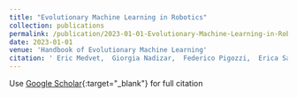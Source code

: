 ```yaml
---
title: "Evolutionary Machine Learning in Robotics"
collection: publications
permalink: /publication/2023-01-01-Evolutionary-Machine-Learning-in-Robotics
date: 2023-01-01
venue: 'Handbook of Evolutionary Machine Learning'
citation: ' Eric Medvet,  Giorgia Nadizar,  Federico Pigozzi,  Erica Salvato, &quot;Evolutionary Machine Learning in Robotics.&quot; Handbook of Evolutionary Machine Learning, 2023.'
---
```

Use [Google Scholar](https://scholar.google.com/scholar?q=Evolutionary+Machine+Learning+in+Robotics){:target="_blank"} for full citation